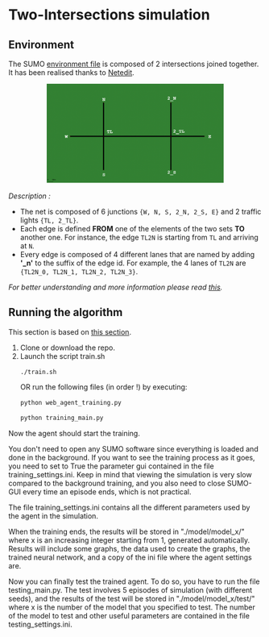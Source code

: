# Two-Intersections simulation

## Environment

The SUMO [environment file](https://github.com/GameDisplayer/Deep-QLearning-Multi-Agent-Perspective-for-Traffic-Signal-Control/tree/master/2TLCS/intersections/environment.net.xml) is composed of 2 intersections joined together. It has been realised thanks to [Netedit](https://sumo.dlr.de/docs/Netedit/index.html).

<p align="center">
<img src="imgs/notations.png" width="70%" height="50%">
</p>

*Description :*
- The net is composed of 6 junctions `{W, N, S, 2_N, 2_S, E}` and 2 traffic lights `{TL, 2_TL}`. 
- Each edge is defined **FROM** one of the elements of the two sets **TO** another one. For instance, the edge `TL2N` is starting from `TL` and arriving at `N`. 
- Every edge is composed of 4 different lanes that are named by adding **'_n'** to the suffix of the edge id. For example, the 4 lanes of `TL2N` are `{TL2N_0, TL2N_1, TL2N_2, TL2N_3}`.

*For better understanding and more information please read [this](https://github.com/GameDisplayer/Deep-QLearning-Multi-Agent-Perspective-for-Traffic-Signal-Control/tree/master/TLCS#readme).*

## Running the algorithm

This section is based on [this section](https://github.com/AndreaVidali/Deep-QLearning-Agent-for-Traffic-Signal-Control#running-the-algorithm).

1. Clone or download the repo.
2. Launch the script train.sh
     ```shell
    ./train.sh
    ```
    OR 
    run the following files (in order !) by executing:
    ```python
    python web_agent_training.py
    ```
    ```python
    python training_main.py
    ```
Now the agent should start the training.

You don't need to open any SUMO software since everything is loaded and done in the background. If you want to see the training process as it goes, you need to set to True the parameter gui contained in the file training_settings.ini. Keep in mind that viewing the simulation is very slow compared to the background training, and you also need to close SUMO-GUI every time an episode ends, which is not practical.

The file training_settings.ini contains all the different parameters used by the agent in the simulation.

When the training ends, the results will be stored in "./model/model_x/" where x is an increasing integer starting from 1, generated automatically. Results will include some graphs, the data used to create the graphs, the trained neural network, and a copy of the ini file where the agent settings are.

Now you can finally test the trained agent. To do so, you have to run the file testing_main.py. The test involves 5 episodes of simulation (with different seeds), and the results of the test will be stored in "./model/model_x/test/" where x is the number of the model that you specified to test. The number of the model to test and other useful parameters are contained in the file testing_settings.ini.
